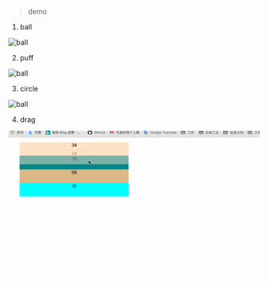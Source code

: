 > demo 

1. ball

![ball](./image/ball.gif)

2. puff

![ball](./image/puff.gif)

3. circle

![ball](./image/circle.gif)

4. drag

![ball](./image/drag.gif)